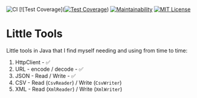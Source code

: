 ![CI](https://github.com/eliflores/little-tools-java/workflows/CI/badge.svg)
[![Test Coverage]([![Test Coverage](https://api.codeclimate.com/v1/badges/ee79a5fb5fc75b3dcf0b/test_coverage)](https://codeclimate.com/github/eliflores/little-tools-java/test_coverage))
[![Maintainability](https://api.codeclimate.com/v1/badges/ee79a5fb5fc75b3dcf0b/maintainability)](https://codeclimate.com/github/eliflores/little-tools-java/maintainability)
[![MIT License](https://img.shields.io/badge/License-MIT-blue.svg)](LICENSE)

# Little Tools

Little tools in Java that I find myself needing and using from time to time:

1. HttpClient - ✅
1. URL - encode / decode - ✅
1. JSON - Read / Write - ✅
1. CSV - Read (`CsvReader`) / Write (`CsvWriter`)
1. XML - Read (`XmlReader`) / Write (`XmlWriter`)
